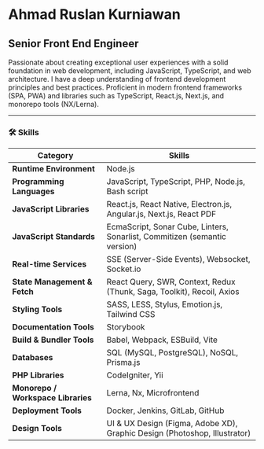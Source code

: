 # Ahmad Ruslan Kurniawan

## Senior Front End Engineer

Passionate about creating exceptional user experiences with a solid foundation in web development, including JavaScript, TypeScript, and web architecture. I have a deep understanding of frontend development principles and best practices. Proficient in modern frontend frameworks (SPA, PWA) and libraries such as TypeScript, React.js, Next.js, and monorepo tools (NX/Lerna).

---

### 🛠️ Skills

| Category                          | Skills                                                                                     |
|-----------------------------------|--------------------------------------------------------------------------------------------|
| **Runtime Environment**           | Node.js                                                                                    |
| **Programming Languages**         | JavaScript, TypeScript, PHP, Node.js, Bash script                                          |
| **JavaScript Libraries**          | React.js, React Native, Electron.js, Angular.js, Next.js, React PDF                        |
| **JavaScript Standards**          | EcmaScript, Sonar Cube, Linters, Sonarlist, Commitizen (semantic version)                  |
| **Real-time Services**            | SSE (Server-Side Events), Websocket, Socket.io                                             |
| **State Management & Fetch**      | React Query, SWR, Context, Redux (Thunk, Saga, Toolkit), Recoil, Axios                     |
| **Styling Tools**                 | SASS, LESS, Stylus, Emotion.js, Tailwind CSS                                               |
| **Documentation Tools**           | Storybook                                                                                  |
| **Build & Bundler Tools**         | Babel, Webpack, ESBuild, Vite                                                              |
| **Databases**                     | SQL (MySQL, PostgreSQL), NoSQL, Prisma.js                                                  |
| **PHP Libraries**                 | CodeIgniter, Yii                                                                           |
| **Monorepo / Workspace Libraries**| Lerna, Nx, Microfrontend                                                                   |
| **Deployment Tools**              | Docker, Jenkins, GitLab, GitHub                                                            |
| **Design Tools**                  | UI & UX Design (Figma, Adobe XD), Graphic Design (Photoshop, Illustrator)                  |

